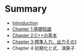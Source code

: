 # Summary

* [Introduction](introduction.md)
* [Chapter 1:基礎知識](chapter_1.md)
* [Chapter 2:C++の基本](chapter_2.md)
* [Chapter 3:標準入力、出力その1](chapter_3.md)
* Chapter 4:初期化と式、演算子

